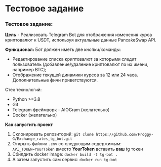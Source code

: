 # Тестовое задание
### Тестовое задание:
**Цель** - Реализовать Telegram Bot для отображения изменения курса криптовалют к USDT,
используя актуальные данные PancakeSwap API.

**Функционал:**
Бот должен иметь две кнопки/команды:
- Редактирование списка криптовалют за которыми следит пользователь
(добавление/удаление криптовалют по их имени, например BTC);
- Отображение текущей динамики курсов за 12 или 24 часа.
Дополнительные фичи приветствуются.

Стек технологий:
- Python >=3.8
- Git
- Telegram фреймворк - AIOGram (желательно)
- Docker (желательно)

**Как запустить проект**

1. Склонировать репозиторий:
`git clone https://github.com/Froggy-G/Exchange_rates_tg_bot.git`
2. Открыть файлик `.env` со следующим содержимым:
`API_TOKEN=YourToken` вместо **YourToken** вставить **ваш** tg токен
3. Сбилдить docker image:
`docker build -t tg-bot .`
4. А затем запустить сам сервис:
`docker run tg-bot`
